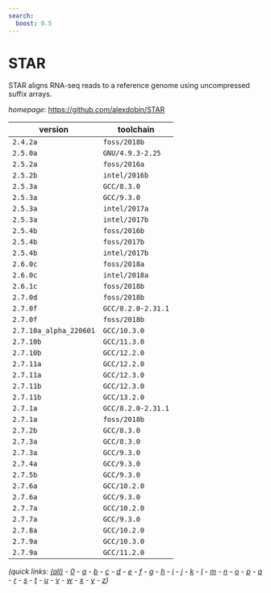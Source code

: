 ```yaml
---
search:
  boost: 0.5
---
```

# STAR

STAR aligns RNA-seq reads to a reference genome using uncompressed suffix arrays.

*homepage*: <https://github.com/alexdobin/STAR>

version | toolchain
--------|----------
``2.4.2a`` | ``foss/2018b``
``2.5.0a`` | ``GNU/4.9.3-2.25``
``2.5.2a`` | ``foss/2016a``
``2.5.2b`` | ``intel/2016b``
``2.5.3a`` | ``GCC/8.3.0``
``2.5.3a`` | ``GCC/9.3.0``
``2.5.3a`` | ``intel/2017a``
``2.5.3a`` | ``intel/2017b``
``2.5.4b`` | ``foss/2016b``
``2.5.4b`` | ``foss/2017b``
``2.5.4b`` | ``intel/2017b``
``2.6.0c`` | ``foss/2018a``
``2.6.0c`` | ``intel/2018a``
``2.6.1c`` | ``foss/2018b``
``2.7.0d`` | ``foss/2018b``
``2.7.0f`` | ``GCC/8.2.0-2.31.1``
``2.7.0f`` | ``foss/2018b``
``2.7.10a_alpha_220601`` | ``GCC/10.3.0``
``2.7.10b`` | ``GCC/11.3.0``
``2.7.10b`` | ``GCC/12.2.0``
``2.7.11a`` | ``GCC/12.2.0``
``2.7.11a`` | ``GCC/12.3.0``
``2.7.11b`` | ``GCC/12.3.0``
``2.7.11b`` | ``GCC/13.2.0``
``2.7.1a`` | ``GCC/8.2.0-2.31.1``
``2.7.1a`` | ``foss/2018b``
``2.7.2b`` | ``GCC/8.3.0``
``2.7.3a`` | ``GCC/8.3.0``
``2.7.3a`` | ``GCC/9.3.0``
``2.7.4a`` | ``GCC/9.3.0``
``2.7.5b`` | ``GCC/9.3.0``
``2.7.6a`` | ``GCC/10.2.0``
``2.7.6a`` | ``GCC/9.3.0``
``2.7.7a`` | ``GCC/10.2.0``
``2.7.7a`` | ``GCC/9.3.0``
``2.7.8a`` | ``GCC/10.2.0``
``2.7.9a`` | ``GCC/10.3.0``
``2.7.9a`` | ``GCC/11.2.0``


*(quick links: [(all)](../index.md) - [0](../0/index.md) - [a](../a/index.md) - [b](../b/index.md) - [c](../c/index.md) - [d](../d/index.md) - [e](../e/index.md) - [f](../f/index.md) - [g](../g/index.md) - [h](../h/index.md) - [i](../i/index.md) - [j](../j/index.md) - [k](../k/index.md) - [l](../l/index.md) - [m](../m/index.md) - [n](../n/index.md) - [o](../o/index.md) - [p](../p/index.md) - [q](../q/index.md) - [r](../r/index.md) - [s](../s/index.md) - [t](../t/index.md) - [u](../u/index.md) - [v](../v/index.md) - [w](../w/index.md) - [x](../x/index.md) - [y](../y/index.md) - [z](../z/index.md))*

